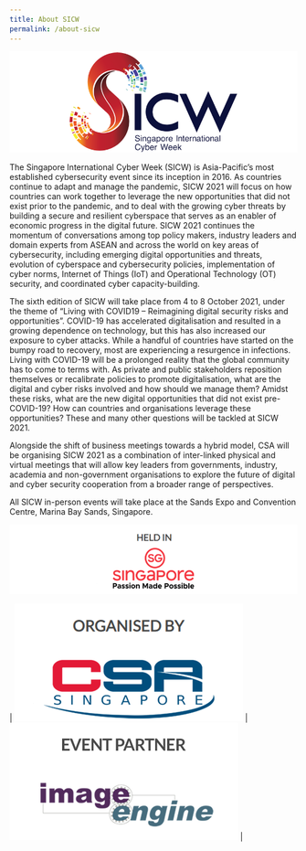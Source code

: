 ```yaml
---
title: About SICW
permalink: /about-sicw
---
```

![SICW](/images/logos/logo-sicw-full-wspace-lr-h300.png)

The Singapore International Cyber Week (SICW) is Asia-Pacific’s most established cybersecurity event since its inception in 2016. As countries continue to adapt and manage the pandemic, SICW 2021 will focus on how countries can work together to leverage the new opportunities that did not exist prior to the pandemic, and to deal with the growing cyber threats by building a secure and resilient cyberspace that serves as an enabler of economic progress in the digital future. SICW 2021 continues the momentum of conversations among top policy makers, industry leaders and domain experts from ASEAN and across the world on key areas of cybersecurity, including emerging digital opportunities and threats, evolution of cyberspace and cybersecurity policies, implementation of cyber norms, Internet of Things (IoT) and Operational Technology (OT) security, and coordinated cyber capacity-building.

The sixth edition of SICW will take place from 4 to 8 October 2021, under the theme of “Living with COVID19 – Reimagining digital security risks and opportunities”. COVID-19 has accelerated digitalisation and resulted in a growing dependence on technology, but this has also increased our exposure to cyber attacks. While a handful of countries have started on the bumpy road to recovery, most are experiencing a resurgence in infections. Living with COVID-19 will be a prolonged reality that the global community has to come to terms with. As private and public stakeholders reposition themselves or recalibrate policies to promote digitalisation, what are the digital and cyber risks involved and how should we manage them? Amidst these risks, what are the new digital opportunities that did not exist pre-COVID-19? How can countries and organisations leverage these opportunities? These and many other questions will be tackled at SICW 2021.

Alongside the shift of business meetings towards a hybrid model, CSA will be organising SICW 2021 as a combination of inter-linked physical and virtual meetings that will allow key leaders from governments, industry, academia and non-government organisations to explore the future of digital and cyber security cooperation from a broader range of perspectives.

All SICW in-person events will take place at the Sands Expo and Convention Centre, Marina Bay Sands, Singapore.

![SG](/images/logo-sg-half-wspace-text-v3-850width.png)

|      <a href="https://www.csa.gov.sg" target="_blank"><img src="/images/logos/logo-csa-sg-half-wspace-text-v3.png"></a>  | <a href="http://www.image-engine.biz/" target="_blank"><img src="/images/logos/logo-IE-sg-half-wspace-text-v3.png"></a>  |